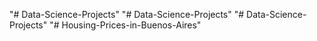 "# Data-Science-Projects" 
"# Data-Science-Projects" 
"# Data-Science-Projects" 
"# Housing-Prices-in-Buenos-Aires" 
